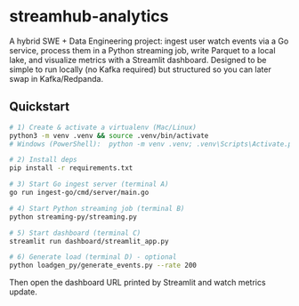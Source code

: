 
# streamhub-analytics

A hybrid SWE + Data Engineering project: ingest user watch events via a Go service, process them in a Python streaming job, write Parquet to a local lake, and visualize metrics with a Streamlit dashboard. Designed to be simple to run locally (no Kafka required) but structured so you can later swap in Kafka/Redpanda.

## Quickstart

```bash
# 1) Create & activate a virtualenv (Mac/Linux)
python3 -m venv .venv && source .venv/bin/activate
# Windows (PowerShell):  python -m venv .venv; .venv\Scripts\Activate.ps1

# 2) Install deps
pip install -r requirements.txt

# 3) Start Go ingest server (terminal A)
go run ingest-go/cmd/server/main.go

# 4) Start Python streaming job (terminal B)
python streaming-py/streaming.py

# 5) Start dashboard (terminal C)
streamlit run dashboard/streamlit_app.py

# 6) Generate load (terminal D) - optional
python loadgen_py/generate_events.py --rate 200
```

Then open the dashboard URL printed by Streamlit and watch metrics update.
